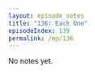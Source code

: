 ```yaml
---
layout: episode_notes
title: "136: Each One"
episodeIndex: 139
permalink: /ep/136
---
```

No notes yet.
